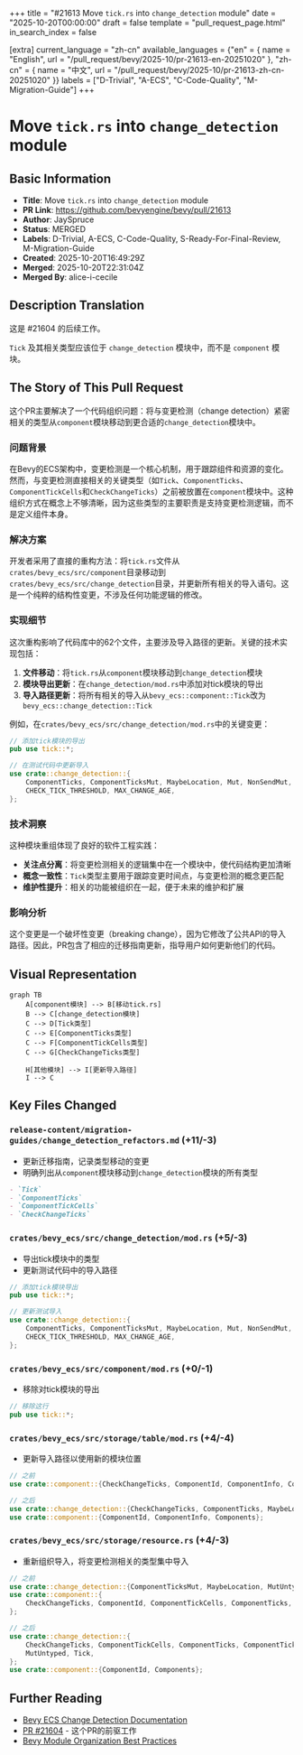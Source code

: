 +++
title = "#21613 Move `tick.rs` into `change_detection` module"
date = "2025-10-20T00:00:00"
draft = false
template = "pull_request_page.html"
in_search_index = false

[extra]
current_language = "zh-cn"
available_languages = {"en" = { name = "English", url = "/pull_request/bevy/2025-10/pr-21613-en-20251020" }, "zh-cn" = { name = "中文", url = "/pull_request/bevy/2025-10/pr-21613-zh-cn-20251020" }}
labels = ["D-Trivial", "A-ECS", "C-Code-Quality", "M-Migration-Guide"]
+++

# Move `tick.rs` into `change_detection` module

## Basic Information
- **Title**: Move `tick.rs` into `change_detection` module
- **PR Link**: https://github.com/bevyengine/bevy/pull/21613
- **Author**: JaySpruce
- **Status**: MERGED
- **Labels**: D-Trivial, A-ECS, C-Code-Quality, S-Ready-For-Final-Review, M-Migration-Guide
- **Created**: 2025-10-20T16:49:29Z
- **Merged**: 2025-10-20T22:31:04Z
- **Merged By**: alice-i-cecile

## Description Translation
这是 #21604 的后续工作。

`Tick` 及其相关类型应该位于 `change_detection` 模块中，而不是 `component` 模块。

## The Story of This Pull Request

这个PR主要解决了一个代码组织问题：将与变更检测（change detection）紧密相关的类型从`component`模块移动到更合适的`change_detection`模块中。

### 问题背景

在Bevy的ECS架构中，变更检测是一个核心机制，用于跟踪组件和资源的变化。然而，与变更检测直接相关的关键类型（如`Tick`、`ComponentTicks`、`ComponentTickCells`和`CheckChangeTicks`）之前被放置在`component`模块中。这种组织方式在概念上不够清晰，因为这些类型的主要职责是支持变更检测逻辑，而不是定义组件本身。

### 解决方案

开发者采用了直接的重构方法：将`tick.rs`文件从`crates/bevy_ecs/src/component`目录移动到`crates/bevy_ecs/src/change_detection`目录，并更新所有相关的导入语句。这是一个纯粹的结构性变更，不涉及任何功能逻辑的修改。

### 实现细节

这次重构影响了代码库中的62个文件，主要涉及导入路径的更新。关键的技术实现包括：

1. **文件移动**：将`tick.rs`从`component`模块移动到`change_detection`模块
2. **模块导出更新**：在`change_detection/mod.rs`中添加对tick模块的导出
3. **导入路径更新**：将所有相关的导入从`bevy_ecs::component::Tick`改为`bevy_ecs::change_detection::Tick`

例如，在`crates/bevy_ecs/src/change_detection/mod.rs`中的关键变更：

```rust
// 添加tick模块的导出
pub use tick::*;

// 在测试代码中更新导入
use crate::change_detection::{
    ComponentTicks, ComponentTicksMut, MaybeLocation, Mut, NonSendMut, Ref, ResMut, Tick,
    CHECK_TICK_THRESHOLD, MAX_CHANGE_AGE,
};
```

### 技术洞察

这种模块重组体现了良好的软件工程实践：

- **关注点分离**：将变更检测相关的逻辑集中在一个模块中，使代码结构更加清晰
- **概念一致性**：`Tick`类型主要用于跟踪变更时间点，与变更检测的概念更匹配
- **维护性提升**：相关的功能被组织在一起，便于未来的维护和扩展

### 影响分析

这个变更是一个破坏性变更（breaking change），因为它修改了公共API的导入路径。因此，PR包含了相应的迁移指南更新，指导用户如何更新他们的代码。

## Visual Representation

```mermaid
graph TB
    A[component模块] --> B[移动tick.rs]
    B --> C[change_detection模块]
    C --> D[Tick类型]
    C --> E[ComponentTicks类型]
    C --> F[ComponentTickCells类型]
    C --> G[CheckChangeTicks类型]
    
    H[其他模块] --> I[更新导入路径]
    I --> C
```

## Key Files Changed

### `release-content/migration-guides/change_detection_refactors.md` (+11/-3)
- 更新迁移指南，记录类型移动的变更
- 明确列出从`component`模块移动到`change_detection`模块的所有类型

```markdown
- `Tick`
- `ComponentTicks`
- `ComponentTickCells`
- `CheckChangeTicks`
```

### `crates/bevy_ecs/src/change_detection/mod.rs` (+5/-3)
- 导出tick模块中的类型
- 更新测试代码中的导入路径

```rust
// 添加tick模块导出
pub use tick::*;

// 更新测试导入
use crate::change_detection::{
    ComponentTicks, ComponentTicksMut, MaybeLocation, Mut, NonSendMut, Ref, ResMut, Tick,
    CHECK_TICK_THRESHOLD, MAX_CHANGE_AGE,
};
```

### `crates/bevy_ecs/src/component/mod.rs` (+0/-1)
- 移除对tick模块的导出

```rust
// 移除这行
pub use tick::*;
```

### `crates/bevy_ecs/src/storage/table/mod.rs` (+4/-4)
- 更新导入路径以使用新的模块位置

```rust
// 之前
use crate::component::{CheckChangeTicks, ComponentId, ComponentInfo, ComponentTicks, Components, Tick};

// 之后
use crate::change_detection::{CheckChangeTicks, ComponentTicks, MaybeLocation, Tick};
use crate::component::{ComponentId, ComponentInfo, Components};
```

### `crates/bevy_ecs/src/storage/resource.rs` (+4/-3)
- 重新组织导入，将变更检测相关的类型集中导入

```rust
// 之前
use crate::change_detection::{ComponentTicksMut, MaybeLocation, MutUntyped};
use crate::component::{
    CheckChangeTicks, ComponentId, ComponentTickCells, ComponentTicks, Components, Tick,
};

// 之后
use crate::change_detection::{
    CheckChangeTicks, ComponentTickCells, ComponentTicks, ComponentTicksMut, MaybeLocation,
    MutUntyped, Tick,
};
use crate::component::{ComponentId, Components};
```

## Further Reading

- [Bevy ECS Change Detection Documentation](https://bevyengine.org/learn/advanced-topics/change-detection/)
- [PR #21604](https://github.com/bevyengine/bevy/pull/21604) - 这个PR的前驱工作
- [Bevy Module Organization Best Practices](https://github.com/bevyengine/bevy/blob/main/CODE_STYLE.md)
